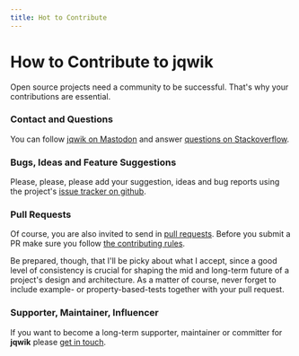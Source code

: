 ```yaml
---
title: Hot to Contribute
---
```

# How to Contribute to jqwik

Open source projects need a community to be successful. 
That's why your contributions are essential.

### Contact and Questions

You can follow [jqwik on Mastodon](https://fosstodon.org/@jqwik)
and answer [questions on Stackoverflow](https://stackoverflow.com/questions/tagged/jqwik). 

### Bugs, Ideas and Feature Suggestions

Please, please, please add your suggestion, ideas and bug reports using the project's
[issue tracker on github](https://github.com/jqwik-team/jqwik/issues).


### Pull Requests

Of course, you are also invited to send in [pull requests](https://github.com/jqwik-team/jqwik/pulls).
Before you submit a PR make sure you follow [the contributing rules](https://github.com/jqwik-team/jqwik/blob/master/CONTRIBUTING.md).
 
Be prepared, though, that I'll be picky about what I accept, since a good level of consistency
is crucial for shaping the mid and long-term future of a project's design and architecture.
As a matter of course, never forget to include example- or property-based-tests together with
your pull request.

### Supporter, Maintainer, Influencer

If you want to become a long-term supporter, maintainer or committer for __jqwik__
please [get in touch](mailto:info@jqwik.net).


